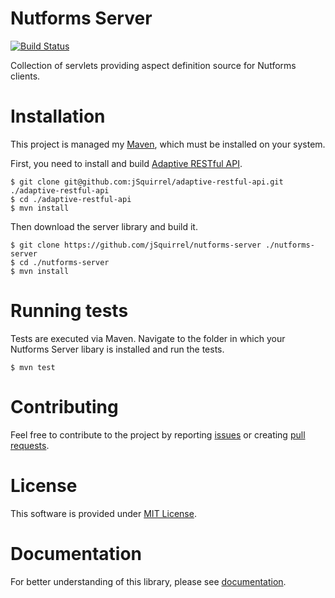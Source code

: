 # Nutforms Server

[![Build Status](https://travis-ci.org/jSquirrel/nutforms-server.svg?branch=master)](https://travis-ci.org/jSquirrel/nutforms-server)

Collection of servlets providing aspect definition source for Nutforms clients.

# Installation


This project is managed my [Maven](http://maven.apache.org), which must
be installed on your system.

First, you need to install and build [Adaptive RESTful API](https://travis-ci.org/jSquirrel/adaptive-restful-api).

```
$ git clone git@github.com:jSquirrel/adaptive-restful-api.git ./adaptive-restful-api
$ cd ./adaptive-restful-api
$ mvn install
```

Then download the server library and build it.

```
$ git clone https://github.com/jSquirrel/nutforms-server ./nutforms-server
$ cd ./nutforms-server
$ mvn install
```

# Running tests

Tests are executed via Maven. Navigate to the folder in which your Nutforms Server
libary is installed and run the tests.

```
$ mvn test
```

# Contributing

Feel free to contribute to the project by reporting [issues](https://github.com/jSquirrel/nutforms-server/issues)
or creating [pull requests](https://github.com/jSquirrel/nutforms-server/pulls).

# License

This software is provided under [MIT License](https://opensource.org/licenses/MIT).

# Documentation

For better understanding of this library,
please see [documentation](https://github.com/jSquirrel/nutforms-server/tree/master/docs/en/index.md).
